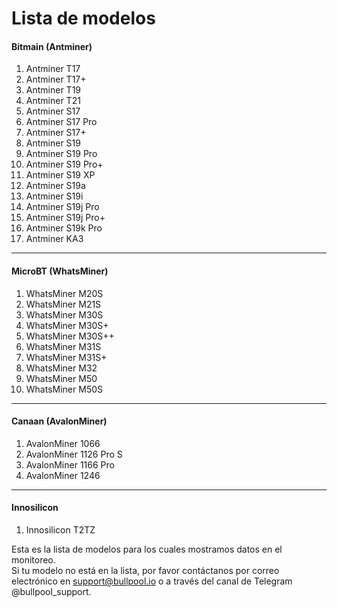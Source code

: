 # Lista de modelos  

#### **Bitmain (Antminer)** <a href="#bitmain-antminer" id="bitmain-antminer"></a>  

1. Antminer T17  
2. Antminer T17+  
3. Antminer T19  
4. Antminer T21  
5. Antminer S17  
6. Antminer S17 Pro  
7. Antminer S17+  
8. Antminer S19  
9. Antminer S19 Pro  
10. Antminer S19 Pro+  
11. Antminer S19 XP  
12. Antminer S19a  
13. Antminer S19i  
14. Antminer S19j Pro  
15. Antminer S19j Pro+  
16. Antminer S19k Pro  
17. Antminer KA3  

***  

#### **MicroBT (WhatsMiner)** <a href="#microbt-whatsminer" id="microbt-whatsminer"></a>  

1. WhatsMiner M20S  
2. WhatsMiner M21S  
3. WhatsMiner M30S  
4. WhatsMiner M30S+  
5. WhatsMiner M30S++  
6. WhatsMiner M31S  
7. WhatsMiner M31S+  
8. WhatsMiner M32  
9. WhatsMiner M50  
10. WhatsMiner M50S  

***  

#### **Canaan (AvalonMiner)** <a href="#canaan-avalonminer" id="canaan-avalonminer"></a>  

1. AvalonMiner 1066  
2. AvalonMiner 1126 Pro S  
3. AvalonMiner 1166 Pro  
4. AvalonMiner 1246  

***  

#### **Innosilicon** <a href="#innosilicon" id="innosilicon"></a>  

1. Innosilicon T2TZ  

Esta es la lista de modelos para los cuales mostramos datos en el monitoreo.  
Si tu modelo no está en la lista, por favor contáctanos por correo electrónico en support@bullpool.io o a través del canal de Telegram @bullpool\_support.  
